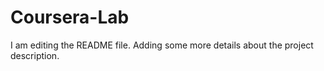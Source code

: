 # Coursera-Lab
I am editing the README file. Adding some more details about the project description.


